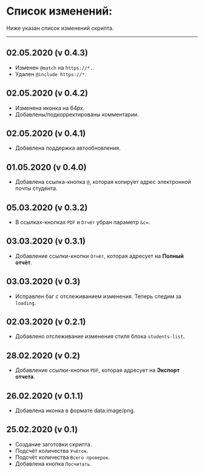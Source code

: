 # Список изменений:
Ниже указан список изменений скрипта.
***
## 02.05.2020 (v 0.4.3)
* Изменен `@match` на `https://*.`.
* Удален `@include https://*`.

## 02.05.2020 (v 0.4.2)
* Изменена иконка на 64px.
* Добавлены/подкорректированы комментарии.

## 02.05.2020 (v 0.4.1)
* Добавлена поддержка автообновления.

## 01.05.2020 (v 0.4.0)
* Добавлена ссылка-кнопка `@`, которая копирует адрес электронной почты студента.

## 05.03.2020 (v 0.3.2)
* В ссылках-кнопках `PDF` и `Отчёт` убран параметр `&c=`.

## 03.03.2020 (v 0.3.1)
* Добавление ссылки-кнопки `Отчёт`, которая адресует на __Полный отчёт__.

## 03.03.2020 (v 0.3)
* Исправлен баг с отслеживанием изменения. Теперь следим за `loading`.

## 02.03.2020 (v 0.2.1)
* Добавлено отслеживание изменения стиля блока `students-list`.

## 28.02.2020 (v 0.2)
* Добавление ссылки-кнопки `PDF`, которая адресует на __Экспорт отчета__.

## 26.02.2020 (v 0.1.1)
* Добавлена иконка в формате data:image/png.

## 25.02.2020 (v 0.1)
* Создание заготовки скрипта.
* Подсчёт количества `Учёток`.
* Подсчёт количества `Всего проверок`.
* Добавлена кнопка `Посчитать`.
